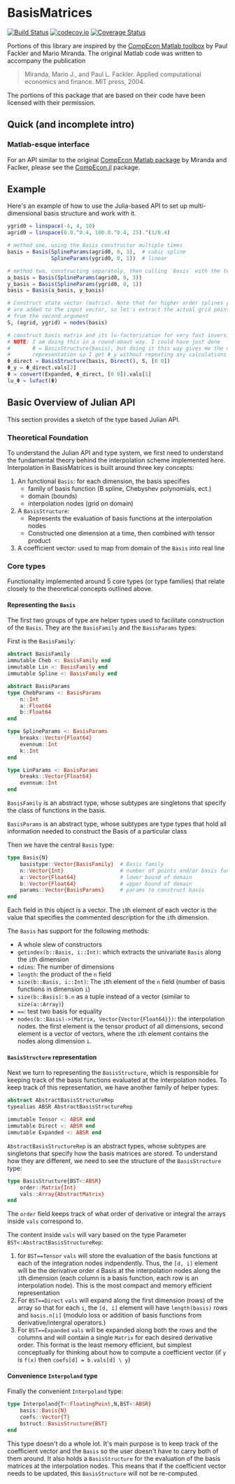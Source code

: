 # BasisMatrices

[![Build Status](https://travis-ci.org/QuantEcon/BasisMatrices.jl.svg?branch=master)](https://travis-ci.org/QuantEcon/BasisMatrices.jl) [![codecov.io](http://codecov.io/github/QuantEcon/BasisMatrices.jl/coverage.svg?branch=master)](http://codecov.io/github/QuantEcon/BasisMatrices.jl?branch=master) [![Coverage Status](https://coveralls.io/repos/QuantEcon/BasisMatrices.jl/badge.svg?branch=master&service=github)](https://coveralls.io/github/QuantEcon/BasisMatrices.jl?branch=master)


Portions of this library are inspired by the [CompEcon Matlab toolbox](http://www4.ncsu.edu/~pfackler/compecon/toolbox.html) by Paul Fackler and Mario Miranda. The original Matlab code was written to accompany the publication

> Miranda, Mario J., and Paul L. Fackler. Applied computational economics and finance. MIT press, 2004.

The portions of this package that are based on their code have been licensed with their permission.

## Quick (and incomplete intro)


### Matlab-esque interface

For an API similar to the original [CompEcon Matlab package](http://www4.ncsu.edu/~pfackler/compecon/toolbox.html) by Miranda and Faclker, please see the [CompEcon.jl](https://github.com/QuantEcon/CompEcon.jl) package.

## Example

Here's an example of how to use the Julia-based API to set up multi-dimensional basis structure and work with it.

```julia
ygrid0 = linspace(-4, 4, 10)
agrid0 = linspace(0.0.^0.4, 100.0.^0.4, 25).^(1/0.4)

# method one, using the Basis constructor multiple times
basis = Basis(SplineParams(agrid0, 0, 3),  # cubic spline
              SplineParams(ygrid0, 0, 1))  # linear

# method two, constructing separately, then calling `Basis` with the two
a_basis = Basis(SplineParams(agrid0, 0, 3))
y_basis = Basis(SplineParams(ygrid0, 0, 1))
basis = Basis(a_basis, y_basis)

# Construct state vector (matrix). Note that for higher order splines points
# are added to the input vector, so let's extract the actual grid points used
# from the second argument
S, (agrid, ygrid) = nodes(basis)

# construct basis matrix and its lu-factorization for very fast inversion
# NOTE: I am doing this in a round-about way. I could have just done
#       Φ = BasisStructure(basis), but doing it this way gives me the direct
#       representation so I get Φ_y without repeating any calculations
Φ_direct = BasisStructure(basis, Direct(), S, [0 0])
Φ_y = Φ_direct.vals[2]
Φ = convert(Expanded, Φ_direct, [0 0]).vals[1]
lu_Φ = lufact(Φ)
```

## Basic Overview of Julian API

This section provides a sketch of the type based Julian API.

### Theoretical Foundation

To understand the Julian API and type system, we first need to understand the fundamental theory behind the interpolation scheme implemented here. Interpolation in BasisMatrices is built around three key concepts:

1. An functional `Basis`: for each dimension, the basis specifies
    - family of basis function (B spline, Chebyshev polynomials, ect.)
    - domain (bounds)
    - interpolation nodes (grid on domain)
2. A `BasisStructure`:
    - Represents the evaluation of basis functions at the interpolation nodes
    - Constructed one dimension at a time, then combined with tensor product
3. A coefficient vector: used to map from domain of the `Basis` into real line

### Core types

Functionality implemented around 5 core types (or type families) that relate closely to the theoretical concepts outlined above.

#### Representing the `Basis`

The first two groups of type are helper types used to facilitate construction of the `Basis`. They are the `BasisFamily` and the `BasisParams` types:

First is the `BasisFamily`:

```julia
abstract BasisFamily
immutable Cheb <: BasisFamily end
immutable Lin <: BasisFamily end
immutable Spline <: BasisFamily end

abstract BasisParams
type ChebParams <: BasisParams
    n::Int
    a::Float64
    b::Float64
end

type SplineParams <: BasisParams
    breaks::Vector{Float64}
    evennum::Int
    k::Int
end

type LinParams <: BasisParams
    breaks::Vector{Float64}
    evennum::Int
end
```

`BasisFamily` is an abstract type, whose subtypes are singletons that specify the class of functions in the basis.

`BasisParams` is an abstract type, whose subtypes are type types that hold all information needed to construct the Basis of a particular class

Then we have the central `Basis` type:

```julia
type Basis{N}
    basistype::Vector{BasisFamily}  # Basis family
    n::Vector{Int}                  # number of points and/or basis functions
    a::Vector{Float64}              # lower bound of domain
    b::Vector{Float64}              # upper bound of domain
    params::Vector{BasisParams}     # params to construct basis
end
```

Each field in this object is a vector. The `i`th element of each vector is the value that specifies the commented description for the `i`th dimension.

The `Basis` has support for the following methods:

- A whole slew of constructors
- `getindex(b::Basis, i::Int)`: which extracts the univariate `Basis` along the `i`th dimension
- `ndims`: The number of dimensions
- `length`: the product of the `n` field
- `size(b::Basis, i::Int)`: The `i`th element of the `n` field (number of basis functions in dimension `i`)
- `size(b::Basis)`: `b.n` as a tuple instead of a vector (similar to `size(a::Array)`)
- `==`: test two basis for equality
- `nodes(b::Basis)->(Matrix, Vector{Vector{Float64}})`: the interpolation nodes. the first element is the tensor product of all dimensions, second element is a vector of vectors, where the `i`th element contains the nodes along dimension `i`.

#### `BasisStructure` representation

Next we turn to representing the `BasisStructure`, which is responsible for keeping track of the basis functions evaluated at the interpolation nodes. To keep track of this representation, we have another family of helper types:

```julia
abstract AbstractBasisStructureRep
typealias ABSR AbstractBasisStructureRep

immutable Tensor <: ABSR end
immutable Direct <: ABSR end
immutable Expanded <: ABSR end
```

`AbstractBasisStructureRep` is an abstract types, whose subtypes are singletons that specify how the basis matrices are stored. To understand how they are different, we need to see the structure of the `BasisStructure` type:

```julia
type BasisStructure{BST<:ABSR}
    order::Matrix{Int}
    vals::Array{AbstractMatrix}
end
```

The `order` field keeps track of what order of derivative or integral the arrays inside `vals` correspond to.


The content inside `vals` will vary based on the type Parameter `BST<:AbstractBasisStructureRep`:

1. for `BST==Tensor` `vals` will store the evaluation of the basis functions at each of the integration nodes indpendently. Thus, the `[d, i]` element will be the derivative order `d` Basis at the interpolation nodes along the `i`th dimension (each column is a basis function, each row is an interpolation node). This is the most compact and memory efficient representation
2. For `BST==Direct` `vals` will expand along the first dimension (rows) of the array so that for each `i`, the `[d, i]` element will have `length(basis)` rows and `basis.n[i]` (modulo loss or addition of basis functions from derivative/intergral operators.)
3. For `BST==Expanded` `vals` will be expanded along both the rows and the columns and will contain a single `Matrix` for each desired derivative order. This format is the least memory efficient, but simplest conceptually for thinking about how to compute a coefficient vector (if `y` is `f(x)` then `coefs[d] = b.vals[d] \ y`)

#### Convenience `Interpoland` type

Finally the convenient `Interpoland` type:

```julia
type Interpoland{T<:FloatingPoint,N,BST<:ABSR}
    basis::Basis{N}
    coefs::Vector{T}
    bstruct::BasisStructure{BST}
end
```

This type doesn't do a whole lot. It's main purpose is to keep track of the coefficient vector and the `Basis` so the user doesn't have to carry both of them around. It also holds a `BasisStructure` for the evaluation of the basis matrices at the interpolation nodes. This means that if the coefficient vector needs to be updated, this `BasisStructure` will not be re-computed.
